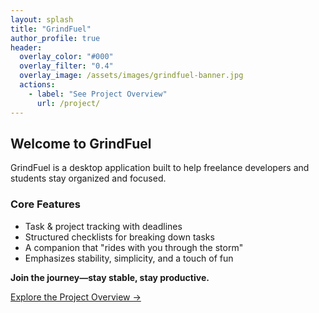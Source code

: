 ```yaml
---
layout: splash
title: "GrindFuel"
author_profile: true
header:
  overlay_color: "#000"
  overlay_filter: "0.4"
  overlay_image: /assets/images/grindfuel-banner.jpg
  actions:
    - label: "See Project Overview"
      url: /project/
---
```


## Welcome to GrindFuel

GrindFuel is a desktop application built to help freelance developers and students stay organized and focused.

### Core Features

- Task & project tracking with deadlines  
- Structured checklists for breaking down tasks  
- A companion that "rides with you through the storm"  
- Emphasizes stability, simplicity, and a touch of fun  

**Join the journey—stay stable, stay productive.**

[Explore the Project Overview →](/project/)
